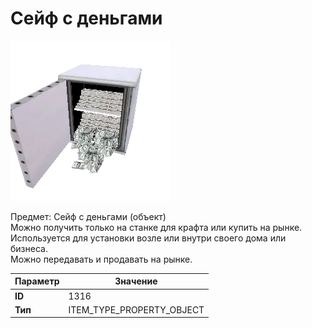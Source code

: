 # Сейф с деньгами

![Item Image](../img/1316.webp?raw=true)

Предмет: Сейф с деньгами (объект)<br>Можно получить только на станке для крафта или купить на рынке.<br>Используется для установки возле или внутри своего дома или бизнеса.<br>Можно передавать и продавать на рынке.


| Параметр | Значение |
|----------|----------|
| **ID** | 1316 |
| **Тип** | ITEM_TYPE_PROPERTY_OBJECT |

